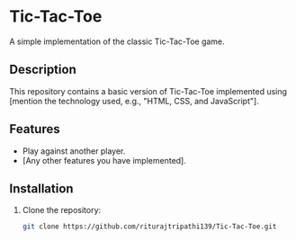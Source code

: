 # Tic-Tac-Toe

A simple implementation of the classic Tic-Tac-Toe game.

## Description

This repository contains a basic version of Tic-Tac-Toe implemented using [mention the technology used, e.g., "HTML, CSS, and JavaScript"].

## Features

- Play against another player.
- [Any other features you have implemented].

## Installation

1. Clone the repository:

   ```bash
   git clone https://github.com/riturajtripathi139/Tic-Tac-Toe.git
